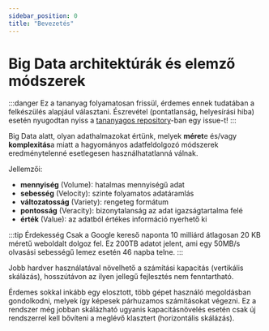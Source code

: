 ```yaml
---
sidebar_position: 0
title: "Bevezetés"
---
```


# Big Data architektúrák és elemző módszerek 

:::danger
Ez a tananyag folyamatosan frissül, érdemes ennek tudatában a felkészülés alapjául választani. Észrevétel (pontatlanság, helyesírási hiba) esetén nyugodtan
nyiss a [tananyagos repository](https://github.com/Valentinusz/elte-ik-bsc)-ban egy issue-t!
:::

Big Data alatt, olyan adathalmazokat értünk, melyek **méret**e és/vagy **komplexitás**a miatt a hagyományos adatfeldolgozó módszerek eredménytelenné esetlegesen használhatatlanná válnak.

Jellemzői:
- **mennyiség** (Volume): hatalmas mennyiségű adat
- **sebesség** (Velocity):  szinte folyamatos adatáramlás
- **változatosság** (Variety): rengeteg formátum
- **pontosság** (Veracity): bizonytalanság az adat igazságtartalma felé
- **érték** (Value): az adatból értékes információ nyerhető ki

:::tip Érdekesség
Csak a Google kereső naponta 10 milliárd átlagosan 20 KB méretű weboldalt dolgoz fel. Ez 200TB adatot jelent, ami egy 50MB/s olvasási sebességű lemez esetén 46 napba telne.
:::


Jobb hardver használatával növelhető a számítási kapacitás (vertikális skálázás), hosszútávon az ilyen jellegű fejlesztés nem fenntartható.

Érdemes sokkal inkább egy elosztott, több gépet használó megoldásban gondolkodni, melyek így képesek párhuzamos számításokat végezni. Ez a rendszer még jobban skálázható ugyanis kapacitásnövelés esetén csak új rendszerrel kell bővíteni a meglévő klasztert (horizontális skálázás).
